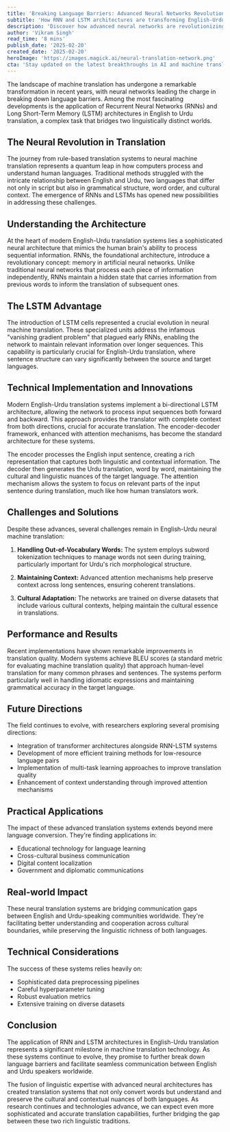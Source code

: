 ```yaml
---
title: 'Breaking Language Barriers: Advanced Neural Networks Revolutionize English-Urdu Translation'
subtitle: 'How RNN and LSTM architectures are transforming English-Urdu translation'
description: 'Discover how advanced neural networks are revolutionizing English-Urdu translation through RNN and LSTM architectures. This comprehensive analysis explores the technical innovations, challenges, and real-world applications of modern machine translation systems, highlighting their impact on cross-cultural communication.'
author: 'Vikram Singh'
read_time: '8 mins'
publish_date: '2025-02-20'
created_date: '2025-02-20'
heroImage: 'https://images.magick.ai/neural-translation-network.png'
cta: 'Stay updated on the latest breakthroughs in AI and machine translation! Follow us on LinkedIn for cutting-edge insights into neural network applications and cross-cultural technology innovations.'
---
```


The landscape of machine translation has undergone a remarkable transformation in recent years, with neural networks leading the charge in breaking down language barriers. Among the most fascinating developments is the application of Recurrent Neural Networks (RNNs) and Long Short-Term Memory (LSTM) architectures in English to Urdu translation, a complex task that bridges two linguistically distinct worlds.

## The Neural Revolution in Translation

The journey from rule-based translation systems to neural machine translation represents a quantum leap in how computers process and understand human languages. Traditional methods struggled with the intricate relationship between English and Urdu, two languages that differ not only in script but also in grammatical structure, word order, and cultural context. The emergence of RNNs and LSTMs has opened new possibilities in addressing these challenges.

## Understanding the Architecture

At the heart of modern English-Urdu translation systems lies a sophisticated neural architecture that mimics the human brain's ability to process sequential information. RNNs, the foundational architecture, introduce a revolutionary concept: memory in artificial neural networks. Unlike traditional neural networks that process each piece of information independently, RNNs maintain a hidden state that carries information from previous words to inform the translation of subsequent ones.

## The LSTM Advantage

The introduction of LSTM cells represented a crucial evolution in neural machine translation. These specialized units address the infamous "vanishing gradient problem" that plagued early RNNs, enabling the network to maintain relevant information over longer sequences. This capability is particularly crucial for English-Urdu translation, where sentence structure can vary significantly between the source and target languages.

## Technical Implementation and Innovations

Modern English-Urdu translation systems implement a bi-directional LSTM architecture, allowing the network to process input sequences both forward and backward. This approach provides the translator with complete context from both directions, crucial for accurate translation. The encoder-decoder framework, enhanced with attention mechanisms, has become the standard architecture for these systems.

The encoder processes the English input sentence, creating a rich representation that captures both linguistic and contextual information. The decoder then generates the Urdu translation, word by word, maintaining the cultural and linguistic nuances of the target language. The attention mechanism allows the system to focus on relevant parts of the input sentence during translation, much like how human translators work.

## Challenges and Solutions

Despite these advances, several challenges remain in English-Urdu neural machine translation:

1. **Handling Out-of-Vocabulary Words:** The system employs subword tokenization techniques to manage words not seen during training, particularly important for Urdu's rich morphological structure.

2. **Maintaining Context:** Advanced attention mechanisms help preserve context across long sentences, ensuring coherent translations.

3. **Cultural Adaptation:** The networks are trained on diverse datasets that include various cultural contexts, helping maintain the cultural essence in translations.

## Performance and Results

Recent implementations have shown remarkable improvements in translation quality. Modern systems achieve BLEU scores (a standard metric for evaluating machine translation quality) that approach human-level translation for many common phrases and sentences. The systems perform particularly well in handling idiomatic expressions and maintaining grammatical accuracy in the target language.

## Future Directions

The field continues to evolve, with researchers exploring several promising directions:

- Integration of transformer architectures alongside RNN-LSTM systems
- Development of more efficient training methods for low-resource language pairs
- Implementation of multi-task learning approaches to improve translation quality
- Enhancement of context understanding through improved attention mechanisms

## Practical Applications

The impact of these advanced translation systems extends beyond mere language conversion. They're finding applications in:

- Educational technology for language learning
- Cross-cultural business communication
- Digital content localization
- Government and diplomatic communications

## Real-world Impact

These neural translation systems are bridging communication gaps between English and Urdu-speaking communities worldwide. They're facilitating better understanding and cooperation across cultural boundaries, while preserving the linguistic richness of both languages.

## Technical Considerations

The success of these systems relies heavily on:

- Sophisticated data preprocessing pipelines
- Careful hyperparameter tuning
- Robust evaluation metrics
- Extensive training on diverse datasets

## Conclusion

The application of RNN and LSTM architectures in English-Urdu translation represents a significant milestone in machine translation technology. As these systems continue to evolve, they promise to further break down language barriers and facilitate seamless communication between English and Urdu speakers worldwide.

The fusion of linguistic expertise with advanced neural architectures has created translation systems that not only convert words but understand and preserve the cultural and contextual nuances of both languages. As research continues and technologies advance, we can expect even more sophisticated and accurate translation capabilities, further bridging the gap between these two rich linguistic traditions.